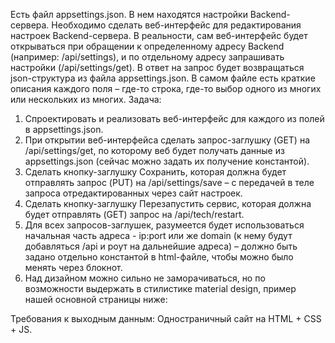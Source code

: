 Есть файл appsettings.json. В нем находятся настройки Backend-сервера. Необходимо сделать веб-интерфейс для редактирования настроек Backend-сервера. В реальности, сам веб-интерфейс будет открываться при обращении к определенному адресу Backend (например: /api/settings), и по отдельному адресу запрашивать настройки (/api/settings/get). В ответ на запрос будет возвращаться json-структура из файла appsettings.json. В самом файле есть краткие описания каждого поля – где-то строка, где-то выбор одного из многих или нескольких из многих.
Задача:
1.	Спроектировать и реализовать веб-интерфейс для каждого из полей в appsettings.json.
2.	При открытии веб-интерфейса сделать запрос-заглушку (GET) на /api/settings/get, по которому веб будет получать данные из appsettings.json (сейчас можно задать их получение константой). 
3.	Сделать кнопку-заглушку Сохранить, которая должна будет отправлять запрос (PUT) на /api/settings/save – с передачей в теле запроса отредактированных через сайт настроек.
4.	Сделать кнопку-заглушку Перезапустить сервис, которая должна будет отправлять (GET) запрос на /api/tech/restart.
5.	Для всех запросов-заглушек, разумеется будет использоваться начальная часть адреса - ip:port или же domain (к нему будут добавляться /api и роут на дальнейшие адреса) – должно быть задано отдельно константой в html-файле, чтобы можно было менять через блокнот.
6.	Над дизайном можно сильно не заморачиваться, но по возможности выдержать в стилистике material design, пример нашей основной страницы ниже:
 
Требования к выходным данным: Одностраничный сайт на HTML + CSS + JS.